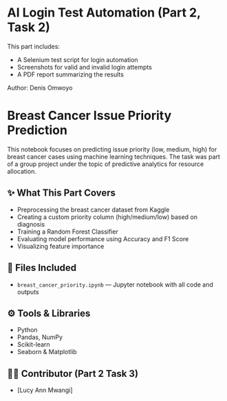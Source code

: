 # AI Login Test Automation (Part 2, Task 2)

This part includes:
- A Selenium test script for login automation
- Screenshots for valid and invalid login attempts
- A PDF report summarizing the results

Author: Denis Omwoyo


# Breast Cancer Issue Priority Prediction

This notebook focuses on predicting issue priority (low, medium, high) for breast cancer cases using machine learning techniques. The task was part of a group project under the topic of predictive analytics for resource allocation.

## ✨ What This Part Covers
- Preprocessing the breast cancer dataset from Kaggle
- Creating a custom priority column (high/medium/low) based on diagnosis
- Training a Random Forest Classifier
- Evaluating model performance using Accuracy and F1 Score
- Visualizing feature importance

## 📁 Files Included
- `breast_cancer_priority.ipynb` — Jupyter notebook with all code and outputs

## ⚙️ Tools & Libraries
- Python
- Pandas, NumPy
- Scikit-learn
- Seaborn & Matplotlib

## 🙋‍♀️ Contributor (Part 2 Task 3)
- [Lucy Ann Mwangi]



